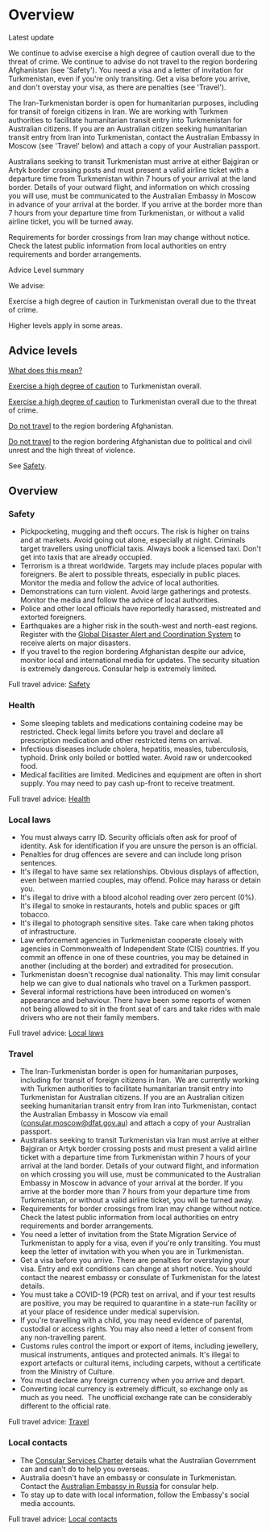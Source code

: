 # Overview

Latest update

We continue to advise exercise a high degree of caution overall due to the threat of crime. We continue to advise do not travel to the region bordering Afghanistan (see 'Safety'). You need a visa and a letter of invitation for Turkmenistan, even if you're only transiting. Get a visa before you arrive, and don't overstay your visa, as there are penalties (see 'Travel').  
  
The Iran-Turkmenistan border is open for humanitarian purposes, including for transit of foreign citizens in Iran. We are working with Turkmen authorities to facilitate humanitarian transit entry into Turkmenistan for Australian citizens. If you are an Australian citizen seeking humanitarian transit entry from Iran into Turkmenistan, contact the Australian Embassy in Moscow (see 'Travel' below) and attach a copy of your Australian passport.   
  
Australians seeking to transit Turkmenistan must arrive at either Bajgiran or Artyk border crossing posts and must present a valid airline ticket with a departure time from Turkmenistan within 7 hours of your arrival at the land border. Details of your outward flight, and information on which crossing you will use, must be communicated to the Australian Embassy in Moscow in advance of your arrival at the border. If you arrive at the border more than 7 hours from your departure time from Turkmenistan, or without a valid airline ticket, you will be turned away.  
  
Requirements for border crossings from Iran may change without notice. Check the latest public information from local authorities on entry requirements and border arrangements.

Advice Level summary

We advise:

Exercise a high degree of caution in Turkmenistan overall due to the threat of crime.

Higher levels apply in some areas.

## Advice levels

[What does this mean?](/before-you-go/travel-advice-explained/)

[Exercise a high degree of caution](https://www.smartraveller.gov.au/consular-services/travel-advice-explained#level2) to Turkmenistan overall.

[Exercise a high degree of caution](https://www.smartraveller.gov.au/consular-services/travel-advice-explained#level2) to Turkmenistan overall due to the threat of crime.

[Do not travel](https://www.smartraveller.gov.au/consular-services/travel-advice-explained#level4) to the region bordering Afghanistan.

[Do not travel](https://www.smartraveller.gov.au/consular-services/travel-advice-explained#level4) to the region bordering Afghanistan due to political and civil unrest and the high threat of violence.

See [Safety](#safety).

## Overview

### Safety

* Pickpocketing, mugging and theft occurs. The risk is higher on trains and at markets. Avoid going out alone, especially at night. Criminals target travellers using unofficial taxis. Always book a licensed taxi. Don't get into taxis that are already occupied.
* Terrorism is a threat worldwide. Targets may include places popular with foreigners. Be alert to possible threats, especially in public places. Monitor the media and follow the advice of local authorities.
* Demonstrations can turn violent. Avoid large gatherings and protests. Monitor the media and follow the advice of local authorities.
* Police and other local officials have reportedly harassed, mistreated and extorted foreigners.
* Earthquakes are a higher risk in the south-west and north-east regions. Register with the [Global Disaster Alert and Coordination System](http://www.gdacs.org/) to receive alerts on major disasters.
* If you travel to the region bordering Afghanistan despite our advice, monitor local and international media for updates. The security situation is extremely dangerous. Consular help is extremely limited.

Full travel advice: [Safety](#safety)

### Health

* Some sleeping tablets and medications containing codeine may be restricted. Check legal limits before you travel and declare all prescription medication and other restricted items on arrival.
* Infectious diseases include cholera, hepatitis, measles, tuberculosis, typhoid. Drink only boiled or bottled water. Avoid raw or undercooked food.
* Medical facilities are limited. Medicines and equipment are often in short supply. You may need to pay cash up-front to receive treatment.

Full travel advice: [Health](#health)

### Local laws

* You must always carry ID. Security officials often ask for proof of identity. Ask for identification if you are unsure the person is an official.
* Penalties for drug offences are severe and can include long prison sentences.
* It's illegal to have same sex relationships. Obvious displays of affection, even between married couples, may offend. Police may harass or detain you.
* It's illegal to drive with a blood alcohol reading over zero percent (0%). It's illegal to smoke in restaurants, hotels and public spaces or gift tobacco.
* It's illegal to photograph sensitive sites. Take care when taking photos of infrastructure.
* Law enforcement agencies in Turkmenistan cooperate closely with agencies in Commonwealth of Independent State (CIS) countries. If you commit an offence in one of these countries, you may be detained in another (including at the border) and extradited for prosecution.
* Turkmenistan doesn't recognise dual nationality. This may limit consular help we can give to dual nationals who travel on a Turkmen passport.
* Several informal restrictions have been introduced on women's appearance and behaviour. There have been some reports of women not being allowed to sit in the front seat of cars and take rides with male drivers who are not their family members.

Full travel advice: [Local laws](#local-laws)

### Travel

* The Iran-Turkmenistan border is open for humanitarian purposes, including for transit of foreign citizens in Iran.  We are currently working with Turkmen authorities to facilitate humanitarian transit entry into Turkmenistan for Australian citizens. If you are an Australian citizen seeking humanitarian transit entry from Iran into Turkmenistan, contact the Australian Embassy in Moscow via email ([consular.moscow@dfat.gov.au](mailto:consular.moscow@dfat.gov.au)) and attach a copy of your Australian passport.
* Australians seeking to transit Turkmenistan via Iran must arrive at either Bajgiran or Artyk border crossing posts and must present a valid airline ticket with a departure time from Turkmenistan within 7 hours of your arrival at the land border. Details of your outward flight, and information on which crossing you will use, must be communicated to the Australian Embassy in Moscow in advance of your arrival at the border. If you arrive at the border more than 7 hours from your departure time from Turkmenistan, or without a valid airline ticket, you will be turned away.
* Requirements for border crossings from Iran may change without notice. Check the latest public information from local authorities on entry requirements and border arrangements.
* You need a letter of invitation from the State Migration Service of Turkmenistan to apply for a visa, even if you're only transiting. You must keep the letter of invitation with you when you are in Turkmenistan.
* Get a visa before you arrive. There are penalties for overstaying your visa. Entry and exit conditions can change at short notice. You should contact the nearest embassy or consulate of Turkmenistan for the latest details.
* You must take a COVID-19 (PCR) test on arrival, and if your test results are positive, you may be required to quarantine in a state-run facility or at your place of residence under medical supervision.
* If you're travelling with a child, you may need evidence of parental, custodial or access rights. You may also need a letter of consent from any non-travelling parent.
* Customs rules control the import or export of items, including jewellery, musical instruments, antiques and protected animals. It's illegal to export artefacts or cultural items, including carpets, without a certificate from the Ministry of Culture.
* You must declare any foreign currency when you arrive and depart.
* Converting local currency is extremely difficult, so exchange only as much as you need.  The unofficial exchange rate can be considerably different to the official rate.

Full travel advice: [Travel](#travel)

### Local contacts

* The [Consular Services Charter](/consular-services/consular-services-charter "Consular Services Charter") details what the Australian Government can and can't do to help you overseas.
* Australia doesn't have an embassy or consulate in Turkmenistan. Contact the [Australian Embassy in Russia](https://russia.embassy.gov.au/) for consular help.
* To stay up to date with local information, follow the Embassy's social media accounts.

Full travel advice: [Local contacts](#local-contacts)